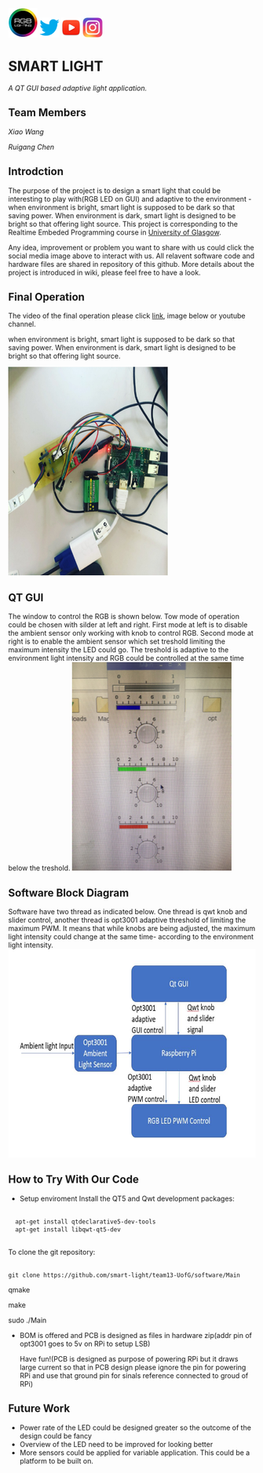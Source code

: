 [<img src= "image/SMART_LIGHT.jpg" width="60" height="60">]()           [<img src= "image/twitter.png" width="40" height="40">](https://twitter.com/RgbSmart)            [<img src= "image/youtube.jpg" width="40" height="40">](https://www.youtube.com/channel/UCd6fxMEmMy2eHsSU_8GLoLQ?view_as=subscriber)             [<img src= "image/instagram.jpg" width="40" height="40">](https://www.instagram.com/smart_rgb_light/)

# SMART LIGHT
_A QT GUI based adaptive light application._
## Team Members
 _Xiao Wang_
 
 _Ruigang Chen_
## Introdction
The purpose of the project is to design a smart light that could be interesting to play with(RGB LED on GUI) and adaptive to the environment - when environment is bright, smart light is supposed to be dark so that saving power. When environment is dark, smart light is designed to be bright so that offering light source. This project is corresponding to the Realtime Embeded Programming course in [University of Glasgow](https://www.gla.ac.uk).

Any idea, improvement or problem you want to share with us could click the social media image above to interact with us. All relavent software code and hardware files are shared in repository of this github. More details about the project is introduced in wiki, please feel free to have a look. 

## Final Operation
The video of the final operation please click [link](https://www.youtube.com/channel/UCd6fxMEmMy2eHsSU_8GLoLQ?view_as=subscriber), image below or youtube channel.

when environment is bright, smart light is supposed to be dark so that saving power. When environment is dark, smart light is designed to be bright so that offering light source.

[<img src= "image/Overview.jpg" width="325" height="425">](https://www.youtube.com/channel/UCd6fxMEmMy2eHsSU_8GLoLQ?view_as=subscriber) 

## QT GUI 
The window to control the RGB is shown below. Tow mode of operation could be chosen with silder at left and right. First mode at left is to disable the ambient sensor only working with knob to control RGB. Second mode at right is to enable the ambient sensor which set treshold limiting the maximum intensity the LED could go. The treshold is adaptive to the environment light intensity and RGB could be controlled at the same time below the treshold. 
<img src= "image/QT_GUI.jpg" width="325" height="425">

## Software Block Diagram
Software have two thread as indicated below. One thread is qwt knob and slider control, another thread is opt3001 adaptive threshold of limiting the maximum PWM. It means that while knobs are being adjusted, the maximum light intensity could change at the same time- according to the environment light intensity. 
<img src= "image/BlockDiagram.JPG" width="700" height="425">

## How to Try With Our Code
- Setup enviroment
Install the QT5 and Qwt development packages:

```

  apt-get install qtdeclarative5-dev-tools
  apt-get install libqwt-qt5-dev
  
```
To clone the git repository:

```

git clone https://github.com/smart-light/team13-UofG/software/Main

```
  qmake
  
  make
  
  sudo ./Main
  
  
- BOM is offered and PCB is designed as files in hardware zip(addr pin of opt3001 goes to 5v on RPi to setup LSB) 

  Have fun!(PCB is designed as purpose of powering RPi but it draws large current so that in PCB design please ignore the pin for powering RPi and use that ground pin for sinals reference connected to groud of RPi)

## Future Work
- Power rate of the LED could be designed greater so the outcome of the design could be fancy
- Overview of the LED need to be improved for looking better
- More sensors could be applied for variable application. This could be a platform to be built on.
